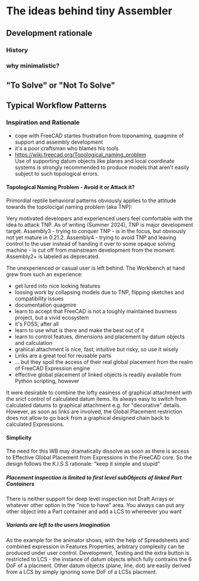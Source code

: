 # The ideas behind tiny Assembler
## Development rationale
### History
### why minimalistic?
## "To Solve" or "Not To Solve"
## Typical Workflow Patterns




### Inspiration and Rationale

* cope with FreeCAD startes frustration from toponaming, quagmire of support and assembly development
* it's a poor craftsman who blames his tools
* https://wiki.freecad.org/Topological_naming_problem  
Use of supporting datum objects like planes and local coordinate systems is strongly recommended to produce models that aren't easily subject to such topological errors.

#### Topological Naming Problem - Avoid it or Attack it?

Primordial reptile behavioral patterns obviously applies to the attitude towards the topolocigal naming problem (aka TNP):

Very motivated developers and experienced users feel comfortable with the idea to attack TNP.
As of writing (Summer 2024), TNP is major development target.
Assembly3 - trying to conquer TNP - is in the focus, but obviously not yet mature in 0.21.2.
Assembly4 - trying to avoid TNP and leaving control to the user instead of handing it over to some opaque solving machine - is cut off from mainstream development from the moment.
Assembly2+ is labeled as deprecated.

The unexperienced or casual user is left behind.
The Workbench at hand grew from such an experience:

* get lured into nice looking features
* loosing work by collapsing models due to TNP, flipping sketches and compatibility issues
* documentation quagmire
* learn to accept that FreeCAD is not a toughly maintained business project, but a vivid ecosystem
* it's FOSS, after all
* learn to use what is there and make the best out of it
* learn to control featues, dimensions and placement by datum objects and calculation
* grahical attachment is nice, fast, intuitive but risky, so use it wisely
* Links are a great tool for reusable parts
* ... but they spoil the access of their real global placement from the realm of FreeCAD Expression engine
* effective global placement of linked objects is readily available from Python scripting, however

It were desirable to combine the lofty easiness of graphical attachment with the srict control of calculated datum items.
Its always easy to switch from calculated datums to graphical attachment e.g. for "decorative" details.
However, as soon as links are involved, the Global Placement restriction does not allow to go back from a graphical designed chain back to calculated Expressions.

#### Simplicity
The need for this WB may dramatically dissolve as soon as there is access to Effective Global Placement from Expressions in the FreeCAD core.
So the design follows the K.I.S.S rationale: "keep it simple and stupid"

##### Placement inspection is limited to first level subObjects of linked Part Containers
There is neither support for deep level inspection not Draft Arrays or whatever other option in the "nice to have" area.
You always can put any other object into a Part container and add a LCS to whereever you want

##### Variants are left to the users Imagination
As the example for the animator shows, with the help of Spreadsheets and combined expression in Features Properties, arbitrary complexity can be produced under user control.
Development, Testing and the extra button is restricted to LCS - the instance of datum objects which fully contrains the 6 DoF of a placment.
Other datum objects (plane, line, dot) are easily derived from a LCS by simply ignoring some DoF of a LCSs placment.


